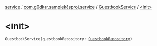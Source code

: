 [service](../../index.md) / [com.g0dkar.samplek8sproj.service](../index.md) / [GuestbookService](index.md) / [&lt;init&gt;](./-init-.md)

# &lt;init&gt;

`GuestbookService(guestbookRepository: `[`GuestbookRepository`](../../com.g0dkar.samplek8sproj.persistence/-guestbook-repository/index.md)`)`